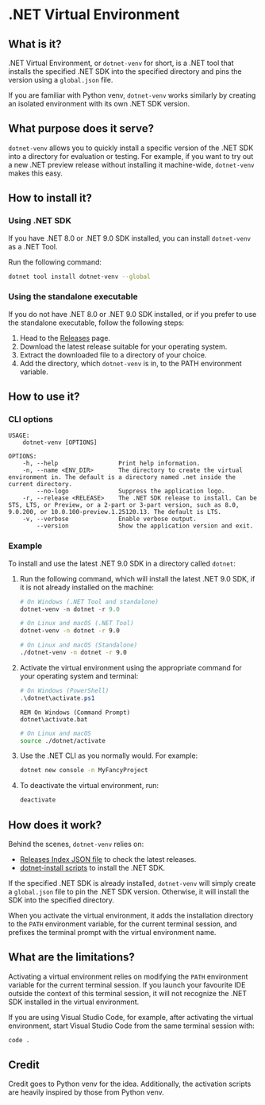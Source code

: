 # .NET Virtual Environment

## What is it?

.NET Virtual Environment, or `dotnet-venv` for short, is a .NET tool that installs the specified .NET SDK into the specified directory and pins the version using a `global.json` file.

If you are familiar with Python venv, `dotnet-venv` works similarly by creating an isolated environment with its own .NET SDK version.

## What purpose does it serve?

`dotnet-venv` allows you to quickly install a specific version of the .NET SDK into a directory for evaluation or testing. For example, if you want to try out a new .NET preview release without installing it machine-wide, `dotnet-venv` makes this easy.

## How to install it?

### Using .NET SDK

If you have .NET 8.0 or .NET 9.0 SDK installed, you can install `dotnet-venv` as a .NET Tool.

Run the following command:

```bash
dotnet tool install dotnet-venv --global
```

### Using the standalone executable

If you do not have .NET 8.0 or .NET 9.0 SDK installed, or if you prefer to use the standalone executable, follow the following steps:

1. Head to the [Releases](https://github.com/TheBlueSky/dotnet-venv/releases) page.
2. Download the latest release suitable for your operating system.
3. Extract the downloaded file to a directory of your choice.
4. Add the directory, which `dotnet-venv` is in, to the PATH environment variable.

## How to use it?

### CLI options

```text
USAGE:
    dotnet-venv [OPTIONS]

OPTIONS:
    -h, --help                 Print help information.
    -n, --name <ENV_DIR>       The directory to create the virtual environment in. The default is a directory named .net inside the current directory.
        --no-logo              Suppress the application logo.
    -r, --release <RELEASE>    The .NET SDK release to install. Can be STS, LTS, or Preview, or a 2-part or 3-part version, such as 8.0, 9.0.200, or 10.0.100-preview.1.25120.13. The default is LTS.
    -v, --verbose              Enable verbose output.
        --version              Show the application version and exit.
```

### Example

To install and use the latest .NET 9.0 SDK in a directory called `dotnet`:

1. Run the following command, which will install the latest .NET 9.0 SDK, if it is not already installed on the machine:

    ```powershell
    # On Windows (.NET Tool and standalone)
    dotnet-venv -n dotnet -r 9.0
    ```

    ```bash
    # On Linux and macOS (.NET Tool)
    dotnet-venv -n dotnet -r 9.0

    # On Linux and macOS (Standalone)
    ./dotnet-venv -n dotnet -r 9.0
    ```

2. Activate the virtual environment using the appropriate command for your operating system and terminal:

    ```powershell
    # On Windows (PowerShell)
    .\dotnet\activate.ps1
    ```

    ```batch
    REM On Windows (Command Prompt)
    dotnet\activate.bat
    ```

    ```bash
    # On Linux and macOS
    source ./dotnet/activate
    ```

3. Use the .NET CLI as you normally would. For example:

    ```bash
    dotnet new console -n MyFancyProject
    ```

4. To deactivate the virtual environment, run:

    ```bash
    deactivate
    ```

## How does it work?

Behind the scenes, `dotnet-venv` relies on:

- [Releases Index JSON file](https://raw.githubusercontent.com/dotnet/core/refs/heads/main/release-notes/releases-index.json) to check the latest releases.
- [dotnet-install scripts](https://learn.microsoft.com/en-gb/dotnet/core/tools/dotnet-install-script) to install the .NET SDK.

If the specified .NET SDK is already installed, `dotnet-venv` will simply create a `global.json` file to pin the .NET SDK version. Otherwise, it will install the SDK into the specified directory.

When you activate the virtual environment, it adds the installation directory to the `PATH` environment variable, for the current terminal session, and prefixes the terminal prompt with the virtual environment name.

## What are the limitations?

Activating a virtual environment relies on modifying the `PATH` environment variable for the current terminal session. If you launch your favourite IDE outside the context of this terminal session, it will not recognize the .NET SDK installed in the virtual environment.

If you are using Visual Studio Code, for example, after activating the virtual environment, start Visual Studio Code from the same terminal session with:

```bash
code .
```

## Credit

Credit goes to Python venv for the idea. Additionally, the activation scripts are heavily inspired by those from Python venv.

